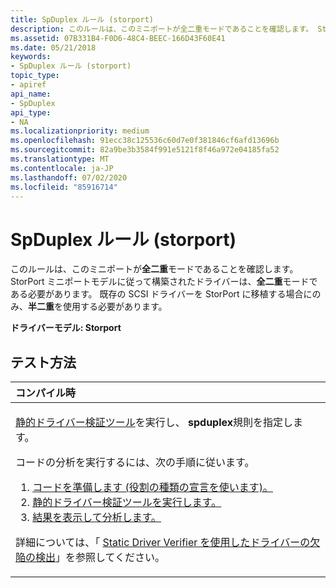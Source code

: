 ```yaml
---
title: SpDuplex ルール (storport)
description: このルールは、このミニポートが全二重モードであることを確認します。 StorPort ミニポートモデルに従って構築されたドライバーは、全二重モードである必要があります。 既存の SCSI ドライバーを StorPort に移植する場合にのみ、半二重を使用する必要があります。
ms.assetid: 07B331B4-F0D6-48C4-BEEC-166D43F60E41
ms.date: 05/21/2018
keywords:
- SpDuplex ルール (storport)
topic_type:
- apiref
api_name:
- SpDuplex
api_type:
- NA
ms.localizationpriority: medium
ms.openlocfilehash: 91ecc38c125536c60d7e0f381846cf6afd13696b
ms.sourcegitcommit: 82a9be3b3584f991e5121f8f46a972e04185fa52
ms.translationtype: MT
ms.contentlocale: ja-JP
ms.lasthandoff: 07/02/2020
ms.locfileid: "85916714"
---
```

# <a name="spduplex-rule-storport"></a>SpDuplex ルール (storport)


このルールは、このミニポートが**全二重**モードであることを確認します。 StorPort ミニポートモデルに従って構築されたドライバーは、**全二重**モードである必要があります。 既存の SCSI ドライバーを StorPort に移植する場合にのみ、**半二重**を使用する必要があります。

**ドライバーモデル: Storport**

<a name="how-to-test"></a>テスト方法
-----------

<table>
<colgroup>
<col width="100%" />
</colgroup>
<thead>
<tr class="header">
<th align="left">コンパイル時</th>
</tr>
</thead>
<tbody>
<tr class="odd">
<td align="left"><p><a href="https://docs.microsoft.com/windows-hardware/drivers/devtest/static-driver-verifier" data-raw-source="[Static Driver Verifier](https://docs.microsoft.com/windows-hardware/drivers/devtest/static-driver-verifier)">静的ドライバー検証ツール</a>を実行し、 <strong>spduplex</strong>規則を指定します。</p>
コードの分析を実行するには、次の手順に従います。
<ol>
<li><a href="https://docs.microsoft.com/windows-hardware/drivers/devtest/using-static-driver-verifier-to-find-defects-in-drivers#preparing-your-source-code" data-raw-source="[Prepare your code (use role type declarations).](https://docs.microsoft.com/windows-hardware/drivers/devtest/using-static-driver-verifier-to-find-defects-in-drivers#preparing-your-source-code)">コードを準備します (役割の種類の宣言を使います)。</a></li>
<li><a href="https://docs.microsoft.com/windows-hardware/drivers/devtest/using-static-driver-verifier-to-find-defects-in-drivers#running-static-driver-verifier" data-raw-source="[Run Static Driver Verifier.](https://docs.microsoft.com/windows-hardware/drivers/devtest/using-static-driver-verifier-to-find-defects-in-drivers#running-static-driver-verifier)">静的ドライバー検証ツールを実行します。</a></li>
<li><a href="https://docs.microsoft.com/windows-hardware/drivers/devtest/using-static-driver-verifier-to-find-defects-in-drivers#viewing-and-analyzing-the-results" data-raw-source="[View and analyze the results.](https://docs.microsoft.com/windows-hardware/drivers/devtest/using-static-driver-verifier-to-find-defects-in-drivers#viewing-and-analyzing-the-results)">結果を表示して分析します。</a></li>
</ol>
<p>詳細については、「 <a href="https://docs.microsoft.com/windows-hardware/drivers/devtest/using-static-driver-verifier-to-find-defects-in-drivers" data-raw-source="[Using Static Driver Verifier to Find Defects in Drivers](https://docs.microsoft.com/windows-hardware/drivers/devtest/using-static-driver-verifier-to-find-defects-in-drivers)">Static Driver Verifier を使用したドライバーの欠陥の検出</a>」を参照してください。</p></td>
</tr>
</tbody>
</table>

 

 





